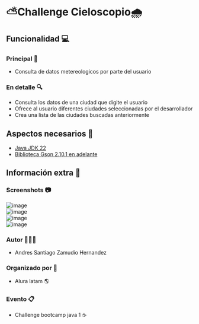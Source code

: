 # ⛅Challenge Cieloscopio🌧️


## Funcionalidad 💻
### Principal 🔭
- Consulta de datos metereologicos por parte del usuario
### En detalle 🔍
- Consulta los datos de una ciudad que digite el usuario
- Ofrece al usuario diferentes ciudades seleccionadas por el desarrollador
- Crea una lista de las ciudades buscadas anteriormente

## Aspectos necesarios 📲
- <a href="https://www.oracle.com/br/java/technologies/downloads/">Java JDK 22</a>
- <a href="https://central.sonatype.com/artifact/com.google.code.gson/gson?smo=true">Biblioteca Gson 2.10.1 en adelante</a>

## Información extra 📁

### Screenshots 📷
![image](https://github.com/user-attachments/assets/2785c4c4-1d1c-46aa-b140-7c5304f98517) <br>
![image](https://github.com/user-attachments/assets/dd114787-9640-496c-934b-a4f01acd48c4) <br>
![image](https://github.com/user-attachments/assets/5285411a-18be-47b8-a617-232b2a53570a) <br>
![image](https://github.com/user-attachments/assets/a99fb144-38f6-4f34-974e-6919e4b1cf3d) <br>



### Autor 👨🏻‍💻
- Andres Santiago Zamudio Hernandez
### Organizado por 🌁
- Alura latam 🌎
### Evento 📋
- Challenge bootcamp java 1 ☕
